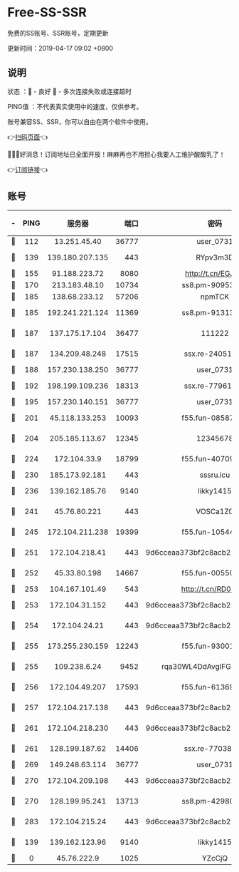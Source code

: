 # Free-SS-SSR

免费的SS账号、SSR账号，定期更新

更新时间：2019-04-17 09:02 +0800

## 说明

状态     ：🙂 - 良好 🙁 - 多次连接失败或连接超时

PING值   ：不代表真实使用中的速度，仅供参考。

账号兼容SS、SSR，你可以自由在两个软件中使用。

👉[扫码页面](https://liesauer.github.io/Free-SS-SSR/)👈

🎉🎉🎉好消息！订阅地址已全面开放！麻麻再也不用担心我要人工维护酸酸乳了！

👉[订阅链接](https://www.liesauer.net/yogurt/subscribe?ACCESS_TOKEN=DAYxR3mMaZAsaqUb)👈

## 账号

|-|PING|服务器|端口|密码|加密方式|区域|
|:----:|:----:|:-----:|-----:|:----:|:----:|:----:|
|🙂|112|13.251.45.40|36777|user_0731|chacha20|SG|
|🙂|139|139.180.207.135|443|RYpv3m3D|aes-256-cfb|JP|
|🙂|155|91.188.223.72|8080|http://t.cn/EGJIyrl|rc4-md5|RU|
|🙂|170|213.183.48.10|10734|ss8.pm-90953901|rc4-md5|RU|
|🙂|185|138.68.233.12|57206|npmTCK|rc4-md5|US|
|🙂|185|192.241.221.124|11369|ss8.pm-91313245|aes-256-cfb|US|
|🙂|187|137.175.17.104|36477|111222|aes-256-cfb|US|
|🙂|187|134.209.48.248|17515|ssx.re-24051908|aes-256-cfb|US|
|🙂|188|157.230.138.250|36777|user_0731|chacha20|US|
|🙂|192|198.199.109.236|18313|ssx.re-77961623|aes-256-cfb|US|
|🙂|195|157.230.140.151|36777|user_0731|chacha20|US|
|🙂|201|45.118.133.253|10093|f55.fun-08587315|aes-256-cfb|SG|
|🙂|204|205.185.113.67|12345|12345678|aes-256-cfb|US|
|🙂|224|172.104.33.9|18799|f55.fun-40709683|aes-256-cfb|SG|
|🙂|230|185.173.92.181|443|sssru.icu|rc4-md5|RU|
|🙂|236|139.162.185.76|9140|likky1415|aes-256-cfb|DE|
|🙂|241|45.76.80.221|443|VOSCa1ZG|aes-256-cfb|DE|
|🙂|245|172.104.211.238|19399|f55.fun-10544311|aes-256-cfb|US|
|🙂|251|172.104.218.41|443|9d6cceaa373bf2c8acb22e60b6a58be6|aes-256-cfb|US|
|🙂|252|45.33.80.198|14667|f55.fun-00550024|aes-256-cfb|US|
|🙂|253|104.167.101.49|543|http://t.cn/RD0D7sx|rc4-md5|CA|
|🙂|253|172.104.31.152|443|9d6cceaa373bf2c8acb22e60b6a58be6|aes-256-cfb|US|
|🙂|254|172.104.24.21|443|9d6cceaa373bf2c8acb22e60b6a58be6|aes-256-cfb|US|
|🙂|255|173.255.230.159|12243|f55.fun-93001883|aes-256-cfb|US|
|🙂|255|109.238.6.24|9452|rqa30WL4DdAvgIFG6Fs3znzTa|aes-256-cfb|FR|
|🙂|256|172.104.49.207|17593|f55.fun-61369927|aes-256-cfb|SG|
|🙂|257|172.104.217.138|443|9d6cceaa373bf2c8acb22e60b6a58be6|aes-256-cfb|US|
|🙂|261|172.104.218.230|443|9d6cceaa373bf2c8acb22e60b6a58be6|aes-256-cfb|US|
|🙂|261|128.199.187.62|14406|ssx.re-77038545|aes-256-cfb|SG|
|🙂|269|149.248.63.114|36777|user_0731|chacha20|CA|
|🙂|270|172.104.209.198|443|9d6cceaa373bf2c8acb22e60b6a58be6|aes-256-cfb|US|
|🙂|270|128.199.95.241|13713|ss8.pm-42980063|aes-256-cfb|SG|
|🙂|283|172.104.215.24|443|9d6cceaa373bf2c8acb22e60b6a58be6|aes-256-cfb|US|
|🙂|139|139.162.123.96|9140|likky1415|aes-256-cfb|JP|
|🙁|0|45.76.222.9|1025|YZcCjQ|rc4-md5|JP|
